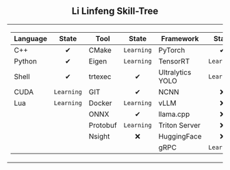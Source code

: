 ## <div align="center">Li Linfeng Skill-Tree </div> 
<div align="center">
<table>
  <tr>
    <td>
      <div>
        
| Language  | State   | Tool     | State     | Framework           | State     |
|-----------|:----------:|----------|:------------:|---------------------|:------------:|
| C++       | ✔︎        | CMake    | ```Learning``` | PyTorch             | ✔︎         |
| Python    | ✔︎        | Eigen | ```Learning``` | TensorRT            | ```Learning``` |
| Shell     | ✔︎        | trtexec  | ✔︎  | Ultralytics YOLO    | ```Learning``` |
| CUDA      | ```Learning```       | GIT      | ✔︎         | NCNN                | ❌         |
| Lua          | ```Learning```         | Docker     | ```Learning```         | vLLM                | ❌         |
|           |          | ONNX     | ✔︎         | llama.cpp           | ❌         |
|           |          | Protobuf     | ```Learning```        | Triton Server                | ❌         |
|           |          | Nsight     | ❌        | HuggingFace                 | ❌         |
|           |          |      |         |  gRPC                |  ```Learning```            |
 </div> 
    </td>
    <td>
    <img src="https://github-readme-stats.vercel.app/api/top-langs/?username=akira4O4&layout=donut-vertical&theme=vue-dark" align="center" />
   </td>
  </tr>
</table>
 </div> 



